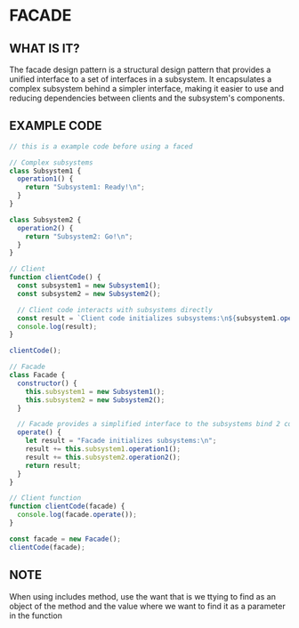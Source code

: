# FACADE

## WHAT IS IT?

The facade design pattern is a structural design pattern that provides a unified interface to a set of interfaces in a subsystem. It encapsulates a complex subsystem behind a simpler interface, making it easier to use and reducing dependencies between clients and the subsystem's components.

## EXAMPLE CODE

```javascript
// this is a example code before using a faced

// Complex subsystems
class Subsystem1 {
  operation1() {
    return "Subsystem1: Ready!\n";
  }
}

class Subsystem2 {
  operation2() {
    return "Subsystem2: Go!\n";
  }
}

// Client
function clientCode() {
  const subsystem1 = new Subsystem1();
  const subsystem2 = new Subsystem2();

  // Client code interacts with subsystems directly
  const result = `Client code initializes subsystems:\n${subsystem1.operation1()}${subsystem2.operation2()}`;
  console.log(result);
}

clientCode();
```

```javascript
// Facade
class Facade {
  constructor() {
    this.subsystem1 = new Subsystem1();
    this.subsystem2 = new Subsystem2();
  }

  // Facade provides a simplified interface to the subsystems bind 2 complexes system
  operate() {
    let result = "Facade initializes subsystems:\n";
    result += this.subsystem1.operation1();
    result += this.subsystem2.operation2();
    return result;
  }
}

// Client function
function clientCode(facade) {
  console.log(facade.operate());
}

const facade = new Facade();
clientCode(facade);
```

## NOTE

When using includes method, use the want that is we ttying to find as an object of the method and the value where we want to find it as a parameter in the function
